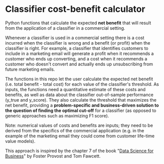# Classifier cost-benefit calculator
Python functions that calculate the expected <b>net benefit</b> that will result from the application of a classifier in a commercial setting. 

Whenever a classifier is used in a commercial setting there is a cost incurred when the classifier is wrong and a benefit (or profit) when the classifier is right. For example, a classifier that identifies customers to include in a marketing email will generate a profit when it recommends a customer who ends up converting, and a cost when it recommends a customer who doesn't convert and actually ends up unsubscribing from future marketing emails.

The functions in this repo let the user calculate the expected net benefit (i.e. total benefit - total cost) for each value of the classifier's threshold. As inputs, the functions need a quantitative estimate of these costs and benefits, as well as data about the classifier out-of-sample performance (y_true and y_score). They also calculate the threshold that maximizes the net benefit, providing a <b>problem-specific and business-driven solution to the question of finding the optimal cut-off</b> for a classifier (as opposed to generic approaches such as maximizing F1 score).

Note: numerical values of costs and benefits are inputs; they need to be derived from the specifics of the commercial application (e.g. in the example of the marketing email they could come from customer life-time value models).

This approach is inspired by the chapter 7 of the book "[Data Science for Business](https://learning.oreilly.com/library/view/data-science-for/9781449374273/)" by Foster Provost and Tom Fawcett.
